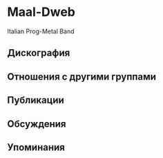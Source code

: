 # Maal-Dweb

Italian Prog-Metal Band

## Дискография


## Отношения с другими группами


## Публикации


## Обсуждения


## Упоминания

